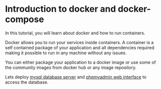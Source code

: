 # Introduction to docker and docker-compose

In this tutorial, you will learn about docker and how to run containers.

Docker allows you to run your services inside containers. A container is a self contained package of your application and all dependencies required making it possible to run in any machine without any issues.

You can either package your application to a docker image or use some of the community images from docker hub or any image repository. 

Lets deploy [mysql database server](https://hub.docker.com/_/mysql) and [phpmyadmin web interface](https://hub.docker.com/_/phpmyadmin) to access the database.